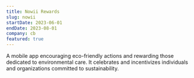```yaml
---
title: Nowii Rewards
slug: nowii
startDate: 2023-06-01
endDate: 2023-08-01
company: cb
featured: true
---
```


A mobile app encouraging eco-friendly actions and rewarding those dedicated to environmental care. It celebrates
and incentivizes individuals and organizations committed to sustainability.
